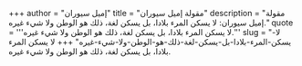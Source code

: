 +++
author = "إميل سيوران"
title = "مقولة إميل سيوران"
description = "مقولة إميل سيوران: لا يسكن المرء بلادا، بل يسكن لغة، ذلك هو الوطن ولا شيء غيره."
quote = '''لا يسكن المرء بلادا، بل يسكن لغة، ذلك هو الوطن ولا شيء غيره.'''
slug = "لا-يسكن-المرء-بلادا-بل-يسكن-لغة-ذلك-هو-الوطن-ولا-شيء-غيره"
+++
لا يسكن المرء بلادا، بل يسكن لغة، ذلك هو الوطن ولا شيء غيره.
